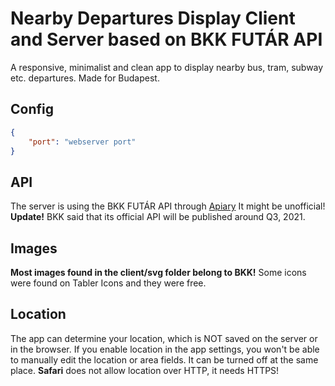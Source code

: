 # Nearby Departures Display Client and Server based on BKK FUTÁR API
A responsive, minimalist and clean app to display nearby bus, tram, subway etc. departures. Made for Budapest.
## Config
```json
{
    "port": "webserver port"
}
```
## API
The server is using the BKK FUTÁR API through [Apiary](https://bkkfutar.docs.apiary.io/)
It might be unofficial!
**Update!**
BKK said that its official API will be published around Q3, 2021.
## Images
**Most images found in the client/svg folder belong to BKK!**
Some icons were found on Tabler Icons and they were free.
## Location
The app can determine your location, which is NOT saved on the server or in the browser. If you enable location in the app settings, you won't be able to manually edit the location or area fields. It can be turned off at the same place.
**Safari** does not allow location over HTTP, it needs HTTPS!